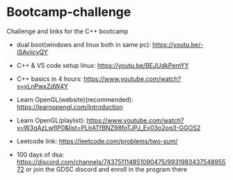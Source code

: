 # Bootcamp-challenge
Challenge and links for the C++ bootcamp

-   dual boot(windows and linux both in same pc): https://youtu.be/-iSAyiicyQY
-   C++ & VS code setup linux: https://youtu.be/BEJUdkPemYY
-   C++ basics in 4 hours: https://www.youtube.com/watch?v=vLnPwxZdW4Y
-   Learn OpenGL(website)(recommended): https://learnopengl.com/Introduction
-   Learn OpenGL(playlist): https://www.youtube.com/watch?v=W3gAzLwfIP0&list=PLlrATfBNZ98foTJPJ_Ev03o2oq3-GGOS2 

-   Leetcode link: https://leetcode.com/problems/two-sum/
-   100 days of dsa: https://discord.com/channels/743751114851090475/993198343754895572
or join the GDSC discord and enroll in the program there
